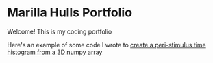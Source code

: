 # Marilla Hulls Portfolio
Welcome! This is my coding portfolio

Here's an example of some code I wrote to [create a peri-stimulus time histogram from a 3D numpy array](PSTH_code.ipynb)
